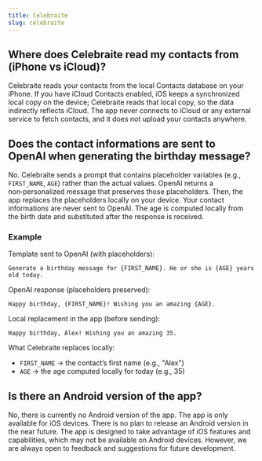 ```yaml
---
title: Celebraite
slug: celebraite
---
```


## Where does Celebraite read my contacts from (iPhone vs iCloud)?

Celebraite reads your contacts from the local Contacts database on your iPhone. If you have iCloud Contacts enabled, iOS keeps a synchronized local copy on the device; Celebraite reads that local copy, so the data indirectly reflects iCloud. The app never connects to iCloud or any external service to fetch contacts, and it does not upload your contacts anywhere.

## Does the contact informations are sent to OpenAI when generating the birthday message?

No. Celebraite sends a prompt that contains placeholder variables (e.g., `FIRST_NAME`, `AGE`) rather than the actual values. OpenAI returns a non‑personalized message that preserves those placeholders. Then, the app replaces the placeholders locally on your device. Your contact informations are never sent to OpenAI. The age is computed locally from the birth date and substituted after the response is received.

### Example

Template sent to OpenAI (with placeholders):

```text
Generate a birthday message for {FIRST_NAME}. He or she is {AGE} years old today.
```

OpenAI response (placeholders preserved):

```text
Happy birthday, {FIRST_NAME}! Wishing you an amazing {AGE}.
```

Local replacement in the app (before sending):

```text
Happy birthday, Alex! Wishing you an amazing 35.
```

What Celebraite replaces locally:

- `FIRST_NAME` → the contact’s first name (e.g., "Alex")
- `AGE` → the age computed locally for today (e.g., 35)

## Is there an Android version of the app?

No, there is currently no Android version of the app. The app is only available for iOS devices. There is no plan to release an Android version in the near future. The app is designed to take advantage of iOS features and capabilities, which may not be available on Android devices. However, we are always open to feedback and suggestions for future development.
